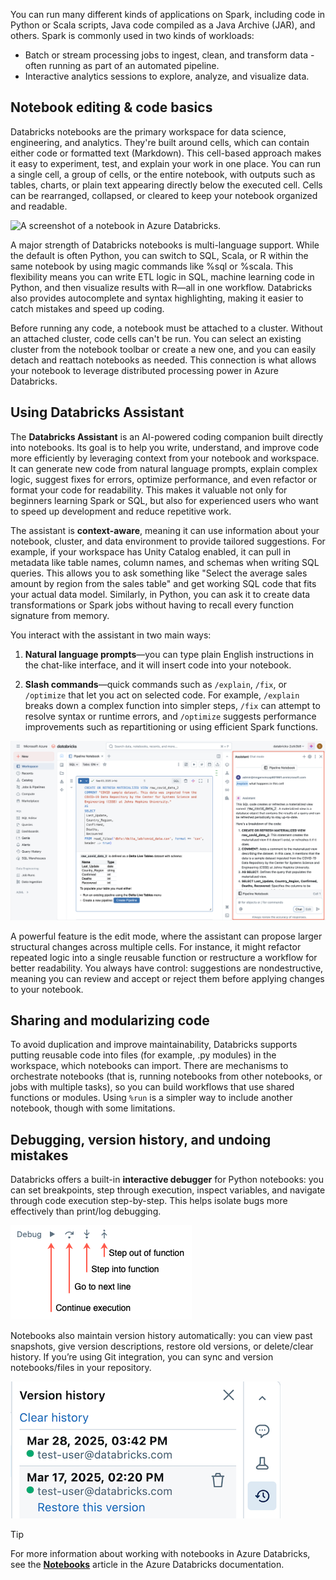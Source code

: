 You can run many different kinds of applications on Spark, including code in Python or Scala scripts, Java code compiled as a Java Archive (JAR), and others. Spark is commonly used in two kinds of workloads:

- Batch or stream processing jobs to ingest, clean, and transform data - often running as part of an automated pipeline.
- Interactive analytics sessions to explore, analyze, and visualize data.

## Notebook editing & code basics

Databricks notebooks are the primary workspace for data science, engineering, and analytics. They're built around cells, which can contain either code or formatted text (Markdown). This cell-based approach makes it easy to experiment, test, and explain your work in one place. You can run a single cell, a group of cells, or the entire notebook, with outputs such as tables, charts, or plain text appearing directly below the executed cell. Cells can be rearranged, collapsed, or cleared to keep your notebook organized and readable.

![A screenshot of a notebook in Azure Databricks.](../media/azure-databricks-notebook.png)

A major strength of Databricks notebooks is multi-language support. While the default is often Python, you can switch to SQL, Scala, or R within the same notebook by using magic commands like %sql or %scala. This flexibility means you can write ETL logic in SQL, machine learning code in Python, and then visualize results with R—all in one workflow. Databricks also provides autocomplete and syntax highlighting, making it easier to catch mistakes and speed up coding.

Before running any code, a notebook must be attached to a cluster. Without an attached cluster, code cells can't be run. You can select an existing cluster from the notebook toolbar or create a new one, and you can easily detach and reattach notebooks as needed. This connection is what allows your notebook to leverage distributed processing power in Azure Databricks.

## Using Databricks Assistant 

The **Databricks Assistant** is an AI-powered coding companion built directly into notebooks. Its goal is to help you write, understand, and improve code more efficiently by leveraging context from your notebook and workspace. It can generate new code from natural language prompts, explain complex logic, suggest fixes for errors, optimize performance, and even refactor or format your code for readability. This makes it valuable not only for beginners learning Spark or SQL, but also for experienced users who want to speed up development and reduce repetitive work.

The assistant is **context-aware**, meaning it can use information about your notebook, cluster, and data environment to provide tailored suggestions. For example, if your workspace has Unity Catalog enabled, it can pull in metadata like table names, column names, and schemas when writing SQL queries. This allows you to ask something like "Select the average sales amount by region from the sales table" and get working SQL code that fits your actual data model. Similarly, in Python, you can ask it to create data transformations or Spark jobs without having to recall every function signature from memory.

You interact with the assistant in two main ways:

1. **Natural language prompts**—you can type plain English instructions in the chat-like interface, and it will insert code into your notebook.

2. **Slash commands**—quick commands such as `/explain`, `/fix`, or `/optimize` that let you act on selected code. For example, `/explain` breaks down a complex function into simpler steps, `/fix` can attempt to resolve syntax or runtime errors, and `/optimize` suggests performance improvements such as repartitioning or using efficient Spark functions.

![A screenshot of the AI Assistant in an Azure Databricks Notebook.](../media/ai-assistant.png)

A powerful feature is the edit mode, where the assistant can propose larger structural changes across multiple cells. For instance, it might refactor repeated logic into a single reusable function or restructure a workflow for better readability. You always have control: suggestions are nondestructive, meaning you can review and accept or reject them before applying changes to your notebook.

## Sharing and modularizing code

To avoid duplication and improve maintainability, Databricks supports putting reusable code into files (for example, .py modules) in the workspace, which notebooks can import. There are mechanisms to orchestrate notebooks (that is, running notebooks from other notebooks, or jobs with multiple tasks), so you can build workflows that use shared functions or modules. Using `%run` is a simpler way to include another notebook, though with some limitations.

## Debugging, version history, and undoing mistakes

Databricks offers a built-in **interactive debugger** for Python notebooks: you can set breakpoints, step through execution, inspect variables, and navigate through code execution step-by-step. This helps isolate bugs more effectively than print/log debugging. 

![An annotated screenshot of the debugger toolbar in Azure Databricks notebook.](../media/debugger-toolbar.png)

Notebooks also maintain version history automatically: you can view past snapshots, give version descriptions, restore old versions, or delete/clear history. If you’re using Git integration, you can sync and version notebooks/files in your repository.  

![A screenshot of the restore version history in Azure Databricks notebook.](../media/restore-version.png)

> [!TIP]
> For more information about working with notebooks in Azure Databricks, see the **[Notebooks](/azure/databricks/notebooks/)** article in the Azure Databricks documentation.

